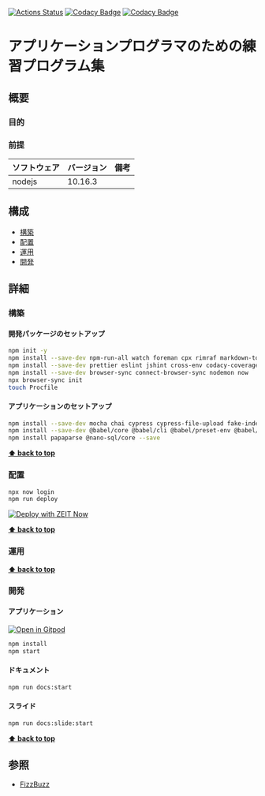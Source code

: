 [![Actions Status](https://github.com/hiroshima-arc/pragmatic_programing/workflows/NodeCI/badge.svg)](https://github.com/hiroshima-arc/pragmatic_programing/actions)
[![Codacy Badge](https://api.codacy.com/project/badge/Grade/6d8012c01d9549b397a9158fe184caeb)](https://www.codacy.com/manual/kakimomokuri/pragmatic_programing?utm_source=github.com&amp;utm_medium=referral&amp;utm_content=hiroshima-arc/pragmatic_programing&amp;utm_campaign=Badge_Grade)
[![Codacy Badge](https://api.codacy.com/project/badge/Coverage/6d8012c01d9549b397a9158fe184caeb)](https://www.codacy.com/manual/kakimomokuri/pragmatic_programing?utm_source=github.com&utm_medium=referral&utm_content=hiroshima-arc/pragmatic_programing&utm_campaign=Badge_Coverage)

# アプリケーションプログラマのための練習プログラム集

## 概要

### 目的

### 前提

| ソフトウェア | バージョン | 備考 |
| :----------- | :--------- | :--- |
| nodejs       | 10.16.3    |      |

## 構成

- [構築](#構築)
- [配置](#配置)
- [運用](#運用)
- [開発](#開発)

## 詳細

### 構築

#### 開発パッケージのセットアップ

```bash
npm init -y
npm install --save-dev npm-run-all watch foreman cpx rimraf markdown-to-html @marp-team/marp-cli
npm install --save-dev prettier eslint jshint cross-env codacy-coverage mocha-lcov-reporter
npm install --save-dev browser-sync connect-browser-sync nodemon now
npx browser-sync init
touch Procfile
```

#### アプリケーションのセットアップ

```bash
npm install --save-dev mocha chai cypress cypress-file-upload fake-indexeddb
npm install --save-dev @babel/core @babel/cli @babel/preset-env @babel/register @babel/polyfill babel-plugin-istanbul cross-env nyc webpack webpack-cli webpack-dev-server babel-loader css-loader html-webpack-plugin mini-css-extract-plugin html-loader copy-webpack-plugin
npm install papaparse @nano-sql/core --save
```

**[⬆ back to top](#構成)**

### 配置

```bash
npx now login
npm run deploy
```

[![Deploy with ZEIT Now](https://zeit.co/button)](https://zeit.co/new/project?template=https://github.com/hiroshima-arc/pragmatic_programing)

**[⬆ back to top](#構成)**

### 運用

**[⬆ back to top](#構成)**

### 開発

#### アプリケーション

[![Open in Gitpod](https://gitpod.io/button/open-in-gitpod.svg)](https://gitpod.io/#https://github.com/hiroshima-arc/pragmatic_programing)

```bash
npm install
npm start
```

#### ドキュメント

```bash
npm run docs:start
```

#### スライド

```bash
npm run docs:slide:start
```

**[⬆ back to top](#構成)**

## 参照

- [FizzBuzz](http://www.hiroshima-arc.org/pragmatic_programing/spec/fizz_buzz.html)

